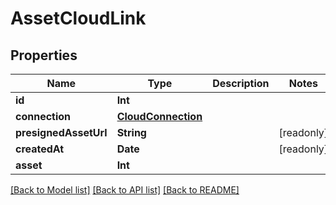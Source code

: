 # AssetCloudLink

## Properties

Name | Type | Description | Notes
------------ | ------------- | ------------- | -------------
**id** | **Int** |  | 
**connection** | [**CloudConnection**](CloudConnection.md) |  | 
**presignedAssetUrl** | **String** |  | [readonly] 
**createdAt** | **Date** |  | [readonly] 
**asset** | **Int** |  | 

[[Back to Model list]](../#documentation-for-models) [[Back to API list]](../#documentation-for-api-endpoints) [[Back to README]](../)


